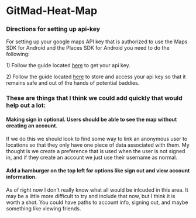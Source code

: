 # GitMad-Heat-Map

<h3>Directions for setting up api-key</h3>
  <p>For setting up your google maps API key that is authorized to use the Maps SDK for Android and the Places SDK for Android you need to do the following:</p>
  <p>1) Follow the guide located <a href="https://developers.google.com/maps/documentation/android-sdk/signup">here</a> to get your api key.</p>
  <p>2) Follow the guide located <a href="https://medium.com/code-better/hiding-api-keys-from-your-android-repository-b23f5598b906">here</a> to store and access your api key so that it remains safe and out of the hands of potential baddies.</p>
  
<div>
  <h3>These are things that I think we could add quickly that would help out a lot:</h3>
  <div>
    <h4>Making sign in optional. Users should be able to see the map without creating an account.</h6>
    <p>If we do this we should look to find some way to link an anonymous user to locations so that they only have one piece of data associated with them. My thought is we create a preference that is used when the user is not signed in, and if they create an account we just use their username as normal.</p>
  </div>
  <div>
    <h4>Add a hamburger on the top left for options like sign out and view account information.</h6>
    <p>As of right now I don't really know what all would be inlcuded in this area. It may be a little more difficult to try and include that now, but I think it is worth a shot. You could have paths to account info, signing out, and maybe something like viewing friends.</p>
  </div>
</div>
 
